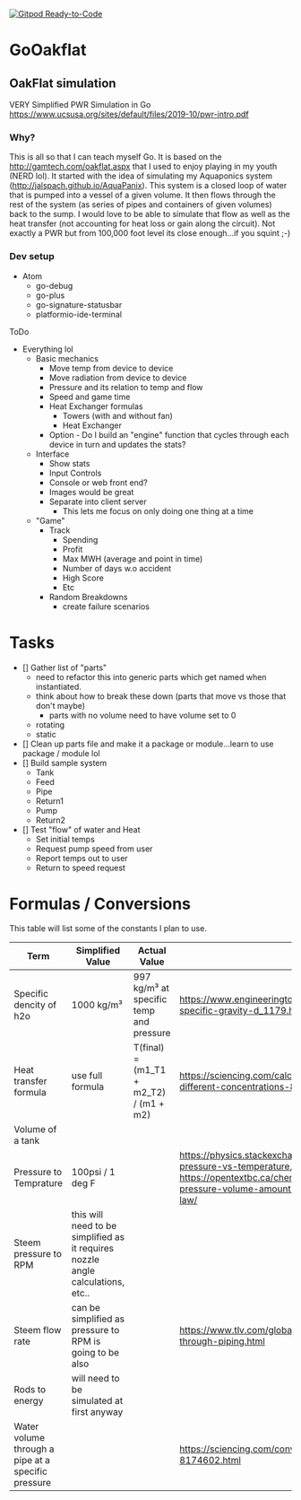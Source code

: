 [![Gitpod Ready-to-Code](https://img.shields.io/badge/Gitpod-Ready--to--Code-blue?logo=gitpod)](https://gitpod.io/#https://github.com/jalspach/reactor)

# GoOakflat
## OakFlat simulation
VERY Simplified PWR Simulation in Go
https://www.ucsusa.org/sites/default/files/2019-10/pwr-intro.pdf

### Why?
This is all so that I can teach myself Go. It is based on the http://gamtech.com/oakflat.aspx that I used to enjoy playing in my youth (NERD lol).
It started with the idea of simulating my Aquaponics system (http://jalspach.github.io/AquaPanix). This system is a closed loop of water that is pumped into a vessel of a given volume. It then flows through the rest of the system (as series of pipes and containers of given volumes) back to the sump. I would love to be able to simulate that flow as well as the heat transfer (not accounting for heat loss or gain along the circuit). Not exactly a PWR but from 100,000 foot level its close enough...if you squint ;-)

### Dev setup
* Atom
  * go-debug
  * go-plus
  * go-signature-statusbar
  * platformio-ide-terminal

ToDo
* Everything lol
    * Basic mechanics
      * Move temp from device to device
      * Move radiation from device to device
      * Pressure and its relation to temp and flow
      * Speed and game time
      * Heat Exchanger formulas
        * Towers (with and without fan)
        * Heat Exchanger
      * Option - Do I build an "engine" function that cycles through each device in turn and updates the stats?
    * Interface
      * Show stats
      * Input Controls
      * Console or web front end?
      * Images would be great
      * Separate into client  server
        * This lets me focus on only doing one thing at a time
    * "Game"
      * Track
        * Spending
        * Profit
        * Max MWH (average and point in time)
        * Number of days w.o accident
        * High Score
        * Etc
      * Random Breakdowns
        * create failure scenarios

# Tasks
- [] Gather list of "parts"
    * need to refactor this into generic parts which get named when instantiated.
    * think about how to break these down (parts that move vs those that don't maybe)
      * parts with no volume need to have volume set to 0
    * rotating
    * static
- [] Clean up parts file and make it a package or module...learn to use package / module lol
- [] Build sample system
    * Tank
    * Feed
    * Pipe
    * Return1
    * Pump
    * Return2
- [] Test "flow" of water and Heat
    * Set initial temps
    * Request pump speed from user
    * Report temps out to user
    * Return to speed request

# Formulas / Conversions
This table will list some of the constants I plan to use.

Term | Simplified Value | Actual Value | Source
----------|----------|----------|----------
Specific dencity of h2o | 1000 kg/m³| 997 kg/m³ at specific temp and pressure | https://www.engineeringtoolbox.com/water-temperature-specific-gravity-d_1179.html
Heat transfer formula | use full formula | T(final) = (m1_T1 + m2_T2) / (m1 + m2) | https://sciencing.com/calculate-concentration-solution-different-concentrations-8680786.html
Volume of a tank | | |
Pressure to Temprature | 100psi / 1 deg F | | https://physics.stackexchange.com/questions/363328/water-pressure-vs-temperature,  https://opentextbc.ca/chemistry/chapter/9-2-relating-pressure-volume-amount-and-temperature-the-ideal-gas-law/
Steem pressure to RPM | this will need to be simplified as it requires nozzle angle calculations, etc.. | |
Steem flow rate | can be simplified as pressure to RPM is going to be also | | https://www.tlv.com/global/US/calculator/steam-flow-rate-through-piping.html
Rods to energy | will need to be simulated at first anyway | |
Water volume through a pipe at a specific pressure | | | https://sciencing.com/convert-psi-gpm-water-8174602.html

